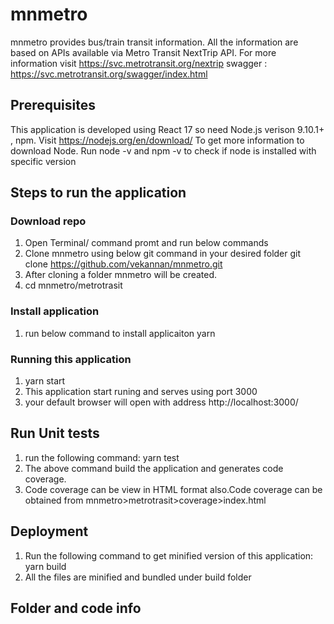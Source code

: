 # mnmetro
mnmetro provides bus/train transit information. All the information are based on APIs available via Metro Transit NextTrip API. 
For more information visit https://svc.metrotransit.org/nextrip
swagger : https://svc.metrotransit.org/swagger/index.html 

## Prerequisites
This application is developed using React 17 so need Node.js verison 9.10.1+ , npm.
Visit https://nodejs.org/en/download/ To get more information to download Node.
Run node -v and npm -v to check if node is installed with specific version

## Steps to run the application

### Download repo
1. Open Terminal/ command promt and run below commands
2. Clone mnmetro using below git command in your desired folder
    git clone https://github.com/vekannan/mnmetro.git
3. After cloning a folder mnmetro will be created. 
4. cd mnmetro/metrotrasit

### Install application
1. run below command to install applicaiton 
    yarn
### Running this application
1. yarn start
2. This application start runing and serves using port 3000
3. your default browser will open with address http://localhost:3000/ 

## Run Unit tests
1. run the following command:  yarn test
2. The above command build the application and generates code coverage.
3. Code coverage can be view in HTML format also.Code coverage can be obtained from mnmetro>metrotrasit>coverage>index.html

## Deployment
1. Run the following command to get minified version of this application: yarn build
2. All the files are minified and bundled under build folder

## Folder and code info










